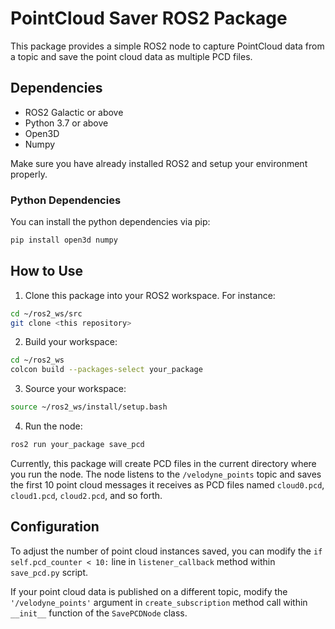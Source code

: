 # PointCloud Saver ROS2 Package

This package provides a simple ROS2 node to capture PointCloud data from a topic and save the point cloud data as multiple PCD files.

## Dependencies

- ROS2 Galactic or above
- Python 3.7 or above
- Open3D
- Numpy

Make sure you have already installed ROS2 and setup your environment properly.

### Python Dependencies

You can install the python dependencies via pip:

```bash
pip install open3d numpy

```

## How to Use

1. Clone this package into your ROS2 workspace. For instance:

```bash
cd ~/ros2_ws/src
git clone <this repository>
```

2. Build your workspace:

```bash
cd ~/ros2_ws
colcon build --packages-select your_package
```

3. Source your workspace:

```bash
source ~/ros2_ws/install/setup.bash
```

4. Run the node:

```bash
ros2 run your_package save_pcd
```

Currently, this package will create PCD files in the current directory where you run the node. The node listens to the `/velodyne_points` topic and saves the first 10 point cloud messages it receives as PCD files named `cloud0.pcd`, `cloud1.pcd`, `cloud2.pcd`, and so forth.

## Configuration

To adjust the number of point cloud instances saved, you can modify the `if self.pcd_counter < 10:` line in `listener_callback` method within `save_pcd.py` script.

If your point cloud data is published on a different topic, modify the `'/velodyne_points'` argument in `create_subscription` method call within `__init__` function of the `SavePCDNode` class.
